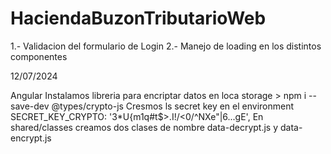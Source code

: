 # HaciendaBuzonTributarioWeb

1.- Validacion del formulario de Login
2.- Manejo de loading en los distintos componentes

12/07/2024

Angular 
Instalamos libreria para encriptar datos en loca storage
	> npm i --save-dev @types/crypto-js
Cresmos ls secret key en el environment
	SECRET_KEY_CRYPTO: '3*U{m1q#t$>.I!/<0/^NXe"|6...gE',
En shared/classes creamos dos clases de nombre data-decrypt.js y data-encrypt.js 
 
